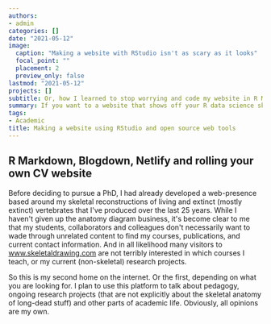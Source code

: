 ```yaml
---
authors:
- admin
categories: []
date: "2021-05-12"
image:
  caption: "Making a website with RStudio isn't as scary as it looks"
  focal_point: ""
  placement: 2
  preview_only: false
lastmod: "2021-05-12"
projects: []
subtitle: Or, how I learned to stop worrying and code my website in R Markdown
summary: If you want to a website that shows off your R data science skills, you could do worse than making it with R Markdown and Blogdown.
tags:
- Academic
title: Making a website using RStudio and open source web tools
---
```


## R Markdown, Blogdown, Netlify and rolling your own CV website

Before deciding to pursue a PhD, I had already developed a web-presence based around my skeletal reconstructions of living and extinct (mostly extinct) vertebrates that I've produced over the last 25 years. While I haven't given up the anatomy diagram business, it's become clear to me that my students, collaborators and colleagues don't necessarily want to wade through unrelated content to find my courses, publications, and current contact information. And in all likelihood many visitors to www.skeletaldrawing.com are not terribly interested in which courses I teach, or my current (non-skeletal) research projects.

So this is my second home on the internet. Or the first, depending on what you are looking for. I plan to use this platform to talk about pedagogy, ongoing research projects (that are not explicitly about the skeletal anatomy of long-dead stuff) and other parts of academic life. Obviously, all opinions are my own.
